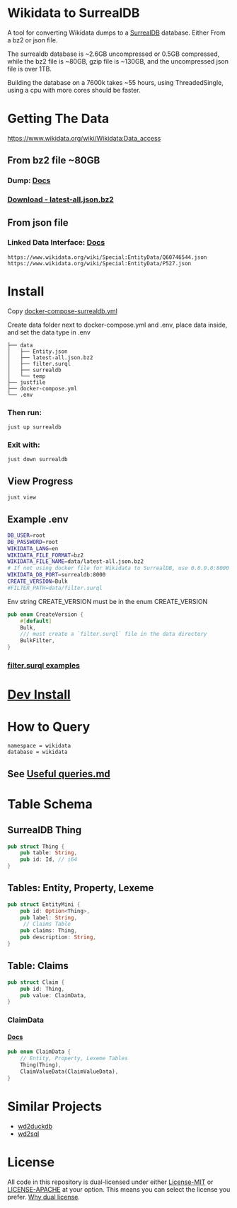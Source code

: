 # Wikidata to SurrealDB
A tool for converting Wikidata dumps to a [SurrealDB](https://surrealdb.com/) database. Either From a bz2 or json file.

The surrealdb database is ~2.6GB uncompressed or 0.5GB compressed, while the bz2 file is ~80GB, gzip file is ~130GB, and the uncompressed json file is over 1TB.

Building the database on a 7600k takes ~55 hours, using ThreadedSingle, using a cpu with more cores should be faster.

# Getting The Data
https://www.wikidata.org/wiki/Wikidata:Data_access

## From bz2 file ~80GB
### Dump: [Docs](https://www.wikidata.org/wiki/Wikidata:Database_download)
### [Download - latest-all.json.bz2](https://dumps.wikimedia.org/wikidatawiki/entities/latest-all.json.bz2)

## From json file
### Linked Data Interface: [Docs](https://www.wikidata.org/wiki/Wikidata:Data_access#Linked_Data_Interface_(URI))
```
https://www.wikidata.org/wiki/Special:EntityData/Q60746544.json
https://www.wikidata.org/wiki/Special:EntityData/P527.json
```

# Install
Copy [docker-compose-surrealdb.yml](./docker-compose-surrealdb.yml)

Create data folder next to docker-compose.yml and .env, place data inside, and set the data type in .env
```
├── data
│   ├── Entity.json
│   ├── latest-all.json.bz2
│   ├── filter.surql
│   ├── surrealdb
│   └── temp
├── justfile
├── docker-compose.yml
└── .env
```

### Then run:
`just up surrealdb`

### Exit with:
`just down surrealdb`

## View Progress
`just view`

## Example .env
```bash
DB_USER=root
DB_PASSWORD=root
WIKIDATA_LANG=en
WIKIDATA_FILE_FORMAT=bz2
WIKIDATA_FILE_NAME=data/latest-all.json.bz2
# If not using docker file for Wikidata to SurrealDB, use 0.0.0.0:8000
WIKIDATA_DB_PORT=surrealdb:8000
CREATE_VERSION=Bulk
#FILTER_PATH=data/filter.surql
```

Env string CREATE_VERSION must be in the enum CREATE_VERSION
```rust
pub enum CreateVersion {
    #[default]
    Bulk,
    /// must create a `filter.surql` file in the data directory
    BulkFilter,
}
```

### [filter.surql examples](./Useful%20queries.md#filter.surql-examples)

# [Dev Install](./CONTRIBUTING.md#dev-install)

# How to Query
```
namespace = wikidata
database = wikidata
```

## See [Useful queries.md](./Useful%20queries.md)

# Table Schema
## SurrealDB Thing
```rust
pub struct Thing {
    pub table: String,
    pub id: Id, // i64
}
```

## Tables: Entity, Property, Lexeme
```rust
pub struct EntityMini {
    pub id: Option<Thing>,
    pub label: String,
     // Claims Table
    pub claims: Thing,
    pub description: String,
}
```

## Table: Claims
```rust
pub struct Claim {
    pub id: Thing,
    pub value: ClaimData,
}
```

### ClaimData
#### [Docs](https://docs.rs/wikidata/0.3.1/wikidata/enum.ClaimValueData.html)
```rust
pub enum ClaimData {
    // Entity, Property, Lexeme Tables
    Thing(Thing),
    ClaimValueData(ClaimValueData),
}
```

# Similar Projects
- [wd2duckdb](https://github.com/weso/wd2duckdb)
- [wd2sql](https://github.com/p-e-w/wd2sql)

# License
All code in this repository is dual-licensed under either [License-MIT](./LICENSE-MIT) or [LICENSE-APACHE](./LICENSE-Apache) at your option. This means you can select the license you prefer. [Why dual license](https://github.com/bevyengine/bevy/issues/2373).
